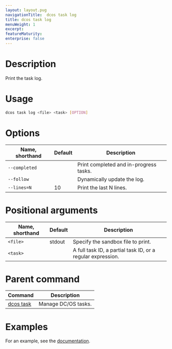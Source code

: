 ```yaml
---
layout: layout.pug
navigationTitle:  dcos task log
title: dcos task log
menuWeight: 1
excerpt:
featureMaturity:
enterprise: false
---
```


<!-- This source repo for this topic is https://github.com/dcos/dcos-docs -->


# Description
Print the task log.

# Usage

```bash
dcos task log <file> <task> [OPTION]
```

# Options

| Name, shorthand | Default | Description |
|---------|-------------|-------------|
| `--completed`   |             | Print completed and in-progress tasks. |
| `--follow`   |             |  Dynamically update the log. |
| `--lines=N`   |     10      |  Print the last N lines. |

# Positional arguments

| Name, shorthand | Default | Description |
|---------|-------------|-------------|
| `<file>`   |  stdout  |  Specify the sandbox file to print. |
| `<task>`   |             |  A full task ID, a partial task ID, or a regular expression. |

# Parent command

| Command | Description |
|---------|-------------|
| [dcos task](/1.10/cli/command-reference/dcos-task/)   | Manage DC/OS tasks. | 

# Examples

For an example, see the [documentation](/1.10/monitoring/logging/).
